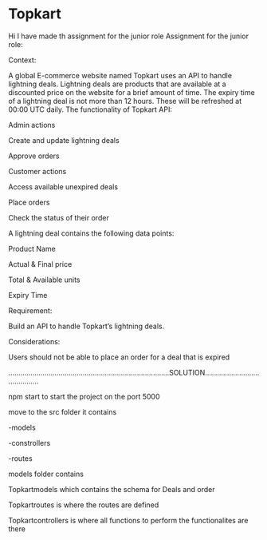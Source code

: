 # Topkart
Hi I have made th assignment for the junior role
Assignment for the junior role:

Context:

A global E-commerce website named Topkart uses an API to handle lightning deals. Lightning deals are products that are available at a discounted price on the website for a brief amount of time. The expiry time of a lightning deal is not more than 12 hours. These will be refreshed at 00:00 UTC daily. The functionality of Topkart API:

Admin actions 

Create and update lightning deals

Approve orders

Customer actions

Access available unexpired deals

Place orders 

Check the status of their order


A lightning deal contains the following data points:

Product Name

Actual & Final price

Total & Available units

Expiry Time


Requirement:

Build an API to handle Topkart’s lightning deals.



Considerations:

Users should not be able to place an order for a deal that is expired

................................................................................SOLUTION..........................................


npm start to start the project on the port 5000 

move to the src folder it contains 

-models

-constrollers

-routes 

models folder contains

Topkartmodels which contains the schema for Deals and order 

Topkartroutes is where the routes are defined 

Topkartcontrollers is where all functions to perform the functionalites are there
